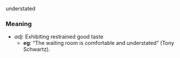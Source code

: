 understated
### Meaning
+ _adj_: Exhibiting restrained good taste
    + __eg__: “The waiting room is comfortable and understated” (Tony Schwartz).
